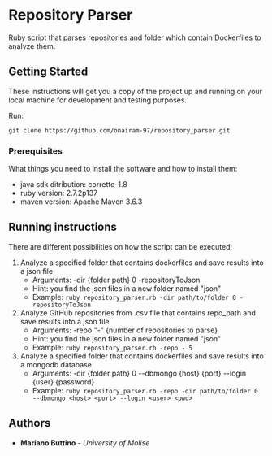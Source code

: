 # Repository Parser

Ruby script that parses repositories and folder which contain Dockerfiles to analyze them.

## Getting Started

These instructions will get you a copy of the project up and running on your local machine for development and testing purposes.

Run:

```
git clone https://github.com/onairam-97/repository_parser.git
```
### Prerequisites

What things you need to install the software and how to install them:

* java sdk ditribution: corretto-1.8
* ruby version: 2.7.2p137
* maven version: Apache Maven 3.6.3

## Running instructions

There are different possibilities on how the script can be executed:

1. Analyze a specified folder that contains dockerfiles and save results into a json file
   * Arguments: -dir {folder path} 0 -repositoryToJson
   * Hint: you find the json files in a new folder named "json"
   * Example: `ruby repository_parser.rb -dir path/to/folder 0 -repositoryToJson`
2. Analyze GitHub repositories from .csv file that contains repo_path and save results into a json file
    * Arguments: -repo "-" {number of repositories to parse}
    * Hint: you find the json files in a new folder named "json"
    * Example: `ruby repository_parser.rb -repo - 5`
3. Analyze a specified folder that contains dockerfiles and save results into a mongodb database
    * Arguments: -dir {folder path} 0 --dbmongo {host} {port} --login {user} {password}
    * Example: `ruby repository_parser.rb -repo -dir path/to/folder 0 --dbmongo <host> <port> --login <user> <pwd>`

## Authors

* **Mariano Buttino** - *University of Molise*

